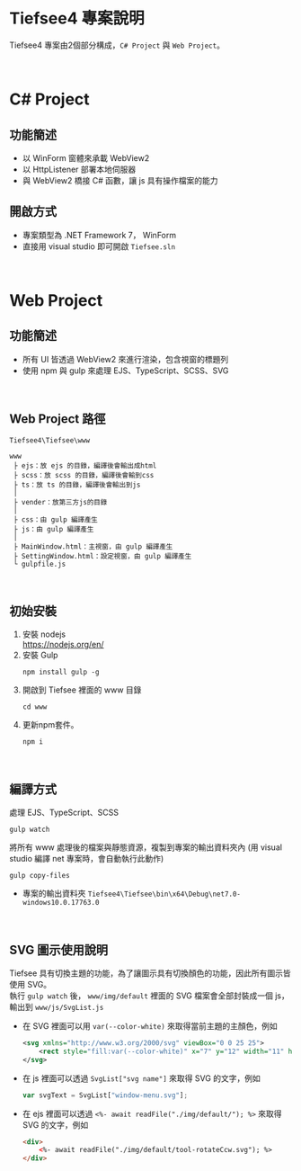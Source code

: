 # Tiefsee4 專案說明

Tiefsee4 專案由2個部分構成，`C# Project` 與 `Web Project`。

<br>

# C# Project
## 功能簡述
- 以 WinForm 窗體來承載 WebView2
- 以 HttpListener 部署本地伺服器
- 與 WebView2 橋接 C# 函數，讓 js 具有操作檔案的能力
## 開啟方式
- 專案類型為 .NET Framework 7， WinForm
- 直接用 visual studio 即可開啟 `Tiefsee.sln`

<br>

# Web Project
## 功能簡述
- 所有 UI 皆透過 WebView2 來進行渲染，包含視窗的標題列
- 使用 npm 與 gulp 來處理 EJS、TypeScript、SCSS、SVG

<br>

## Web Project 路徑
```Tiefsee4\Tiefsee\www```

```
www
 ├ ejs：放 ejs 的目錄，編譯後會輸出成html
 ├ scss：放 scss 的目錄，編譯後會輸到css
 ├ ts：放 ts 的目錄，編譯後會輸出到js
 │
 ├ vender：放第三方js的目錄
 │
 ├ css：由 gulp 編譯產生
 ├ js：由 gulp 編譯產生
 │
 ├ MainWindow.html：主視窗，由 gulp 編譯產生
 ├ SettingWindow.html：設定視窗，由 gulp 編譯產生
 └ gulpfile.js
```

<br>

## 初始安裝
1. 安裝 nodejs<br>
	https://nodejs.org/en/
2. 安裝 Gulp
	```
	npm install gulp -g
	```
3. 開啟到 Tiefsee 裡面的 www 目錄
	```
	cd www
	```
4. 更新npm套件。 
	```
	npm i
	```

<br>

## 編譯方式
處理 EJS、TypeScript、SCSS
```
gulp watch
```
將所有 www 處理後的檔案與靜態資源，複製到專案的輸出資料夾內 (用 visual studio 編譯 net 專案時，會自動執行此動作)

```
gulp copy-files
```
 - 專案的輸出資料夾 `Tiefsee4\Tiefsee\bin\x64\Debug\net7.0-windows10.0.17763.0`


<br>

## SVG 圖示使用說明
Tiefsee 具有切換主題的功能，為了讓圖示具有切換顏色的功能，因此所有圖示皆使用 SVG。  
執行 `gulp watch` 後， `www/img/default` 裡面的 SVG 檔案會全部封裝成一個 js，輸出到 `www/js/SvgList.js`  

- 在 SVG 裡面可以用 `var(--color-white)` 來取得當前主題的主顏色，例如
	```svg
	<svg xmlns="http://www.w3.org/2000/svg" viewBox="0 0 25 25">
		<rect style="fill:var(--color-white)" x="7" y="12" width="11" height="1"/>
	</svg>
	```

- 在 js 裡面可以透過 `SvgList["svg name"]` 來取得 SVG 的文字，例如
	```javascript
	var svgText = SvgList["window-menu.svg"];
	```

- 在 ejs 裡面可以透過 `<%- await readFile("./img/default/"); %>` 來取得 SVG 的文字，例如
	```html
	<div>
		<%- await readFile("./img/default/tool-rotateCcw.svg"); %>
	</div>
	```
